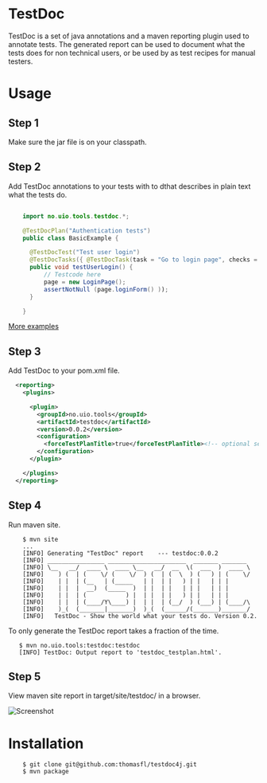 TestDoc
=======

TestDoc is a set of java annotations and a maven reporting plugin used to annotate tests. The generated report can be used to document what the tests does for non technical users, or be used by as test recipes for manual testers.


Usage
=====

## Step 1 ##
Make sure the jar file is on your classpath.

## Step 2 ##

Add TestDoc annotations to your tests with to dthat describes in plain text what the tests do.

```java

    import no.uio.tools.testdoc.*;

    @TestDocPlan("Authentication tests")
    public class BasicExample {

      @TestDocTest("Test user login")
      @TestDocTasks({ @TestDocTask(task = "Go to login page", checks = "Login form should be visible") })
      public void testUserLogin() {
          // Testcode here
          page = new LoginPage();
          assertNotNull (page.loginForm() ));
      }

    }
```

[More examples](blob/master/src/main/java/no/uio/tools/testdoc/examples/AdvancedExample.java)

## Step 3 ##

Add TestDoc to your pom.xml file.

```xml
  <reporting>
    <plugins>

      <plugin>
        <groupId>no.uio.tools</groupId>
        <artifactId>testdoc</artifactId>
        <version>0.0.2</version>
        <configuration>
          <forceTestPlanTitle>true</forceTestPlanTitle><!-- optional setting -->
        </configuration>
      </plugin>

    </plugins>
  </reporting>

```

## Step 4 ##

Run maven site.

```
    $ mvn site
    ...
    [INFO] Generating "TestDoc" report    --- testdoc:0.0.2
    [INFO] ________________ ______________________  _______ _______
    [INFO] \__   __/  ____ \  ____ \__   __/  __  \(  ___  )  ____ \
    [INFO]    ) (  | (    \/ (    \/  ) (  | (  \  ) (   ) | (    \/
    [INFO]    | |  | (__   | (_____   | |  | |   ) | |   | | |
    [INFO]    | |  |  __)  (_____  )  | |  | |   | | |   | | |
    [INFO]    | |  | (           ) |  | |  | |   ) | |   | | |
    [INFO]    | |  | (____/Y\____) |  | |  | (__/  ) (___) | (____/\
    [INFO]    )_(  (_______|_______)  )_(  (______/(_______)_______/
    [INFO]   TestDoc - Show the world what your tests do. Version 0.2.

```

To only generate the TestDoc report takes a fraction of the time.

```
   $ mvn no.uio.tools:testdoc:testdoc
   [INFO] TestDoc: Output report to 'testdoc_testplan.html'.
```

## Step 5 ##

View maven site report in target/site/testdoc/ in a browser.

![Screenshot](raw/master/screenshot.png)

Installation
============

```
    $ git clone git@github.com:thomasfl/testdoc4j.git
    $ mvn package
```
